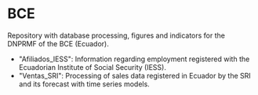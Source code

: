 # BCE
Repository with database processing, figures and indicators for the DNPRMF of the BCE (Ecuador).

- "Afiliados_IESS": Information regarding employment registered with the Ecuadorian Institute of Social Security (IESS).
- "Ventas_SRI": Processing of sales data registered in Ecuador by the SRI and its forecast with time series models.
